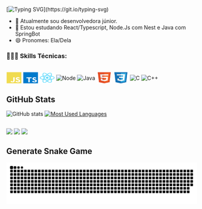 [![Typing SVG](https://readme-typing-svg.demolab.com?font=Fira+Code&weight=100&size=18&pause=1000&color=F74E88&random=false&width=435&lines=Prazer%2C+eu+sou+a+Keyth+e+seja+bem-vindo!)](https://git.io/typing-svg)

- 🔭 Atualmente sou desenvolvedora júnior.
- 🌱 Estou estudando React/Typescript, Node.Js com Nest e Java com SpringBot
- 😄 Pronomes: Ela/Dela

### 👩🏼‍💻 Skills Técnicas:

<div style="display: inline_block"><br>
  <img align="center" alt="Js" height="30" width="40" src="https://raw.githubusercontent.com/devicons/devicon/master/icons/javascript/javascript-plain.svg">
  <img align="center" alt="Ts" height="30" width="40" src="https://raw.githubusercontent.com/devicons/devicon/master/icons/typescript/typescript-plain.svg">
  <img align="center" alt="React" height="30" width="40" src="https://raw.githubusercontent.com/devicons/devicon/master/icons/react/react-original.svg">
  <img align="center" alt="Node" height="30" width="40" src="https://cdn.jsdelivr.net/gh/devicons/devicon/icons/nodejs/nodejs-original.svg" />
  <img align="center" alt="Java" height="30" width="40" src="https://cdn.jsdelivr.net/gh/devicons/devicon/icons/java/java-original.svg" />
  <img align="center" alt="HTML" height="30" width="40" src="https://raw.githubusercontent.com/devicons/devicon/master/icons/html5/html5-original.svg">
  <img align="center" alt="CSS" height="30" width="40" src="https://raw.githubusercontent.com/devicons/devicon/master/icons/css3/css3-original.svg">
  <img align="center" alt="C" height="30" width="40" src="https://cdn.jsdelivr.net/gh/devicons/devicon/icons/c/c-original.svg" />
  <img align="center" alt="C++" height="30" width="40" src="https://cdn.jsdelivr.net/gh/devicons/devicon/icons/cplusplus/cplusplus-original.svg" />
  
</div>

## GitHub Stats

<div>
  
![GitHub stats](https://github-readme-stats-git-masterrstaa-rickstaa.vercel.app/api?username=Keyeight&hide_title=true&show_icons=true&include_all_commits=false&count_private=true&line_height=25&hide=issues&bg_color=282a36&title_color=ff79c6&text_color=f8f8f2&border_radius=3&border_color=44475a&icon_color=ff79c6&theme=dracula)
[![Most Used Languages](https://github-readme-stats-git-masterrstaa-rickstaa.vercel.app/api/top-langs/?username=Keyeight&line_height=10&card_width=290&layout=compact&hide_title=false&count_private=true&langs_count=4&show_icons=true&title_color=ff79c6&hide=html,css&bg_color=282a36&text_color=6272a4&border_radius=3&border_color=44475a&count_private=true&theme=dracula)](https://github.com/mari4souza/github-readme-stats)
<br>


 </div>

 ##
 
<div> 
  <a href="https://www.instagram.com/key_eight/" target="_blank"><img src="https://img.shields.io/badge/-Instagram-%23E4405F?style=for-the-badge&logo=instagram&logoColor=white" target="_blank"></a>
  <a href = "mailto:keythalvesferreira@gmail.com"><img src="https://img.shields.io/badge/-Gmail-%23333?style=for-the-badge&logo=gmail&logoColor=red" target="_blank"></a>
  <a href="https://www.linkedin.com/in/keythalves/" target="_blank"><img src="https://img.shields.io/badge/-LinkedIn-%230077B5?style=for-the-badge&logo=linkedin&logoColor=white" target="_blank"></a> 
  
</div>

## Generate Snake Game

<picture>
  <source media="(prefers-color-scheme: dark)" srcset="https://raw.githubusercontent.com/mari4souza/mari4souza/output/github-contribution-grid-snake-dark.svg">
  <source media="(prefers-color-scheme: light)" srcset="https://raw.githubusercontent.com/mari4souza/mari4souza/output/github-contribution-grid-snake.svg">
  <source media="(prefers-color-scheme: light)" srcset="https://raw.githubusercontent.com/mari4souza/mari4souza/output/github-contribution-grid-snake-dark.svg">
  <img alt="github contribution grid snake animation" src="https://raw.githubusercontent.com/mari4souza/mari4souza/output/github-contribution-grid-snake.svg">
</picture>
<br><br>
